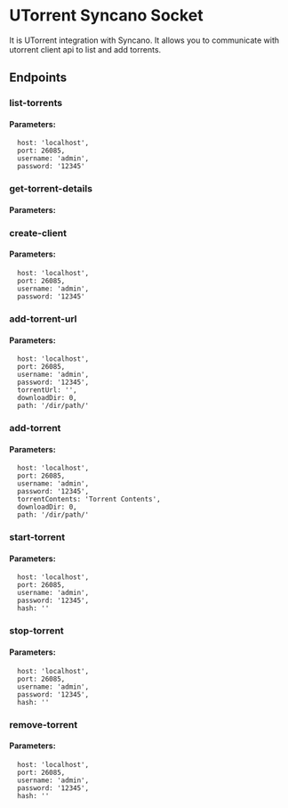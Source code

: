 # UTorrent Syncano Socket

It is UTorrent integration with Syncano. It allows you to communicate with utorrent client api to list and add torrents.

## Endpoints

### list-torrents

#### Parameters:

      host: 'localhost',
      port: 26085,
      username: 'admin',
      password: '12345'


### get-torrent-details

#### Parameters:



### create-client

#### Parameters:

      host: 'localhost',
      port: 26085,
      username: 'admin',
      password: '12345'


### add-torrent-url

#### Parameters:

      host: 'localhost',
      port: 26085,
      username: 'admin',
      password: '12345',
      torrentUrl: '',
      downloadDir: 0,
      path: '/dir/path/'


### add-torrent

#### Parameters:

      host: 'localhost',
      port: 26085,
      username: 'admin',
      password: '12345',
      torrentContents: 'Torrent Contents',
      downloadDir: 0,
      path: '/dir/path/'


### start-torrent

#### Parameters:

      host: 'localhost',
      port: 26085,
      username: 'admin',
      password: '12345',
      hash: ''


### stop-torrent

#### Parameters:

      host: 'localhost',
      port: 26085,
      username: 'admin',
      password: '12345',
      hash: ''


### remove-torrent

#### Parameters:

      host: 'localhost',
      port: 26085,
      username: 'admin',
      password: '12345',
      hash: ''

